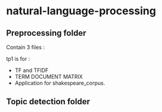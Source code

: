 # natural-language-processing

## Preprocessing folder 

Contain 3 files :

tp1 is for :

 * TF and TFIDF 
 * TERM DOCUMENT MATRIX
 * Application for shakespeare_corpus.
 
 ## Topic detection folder 
